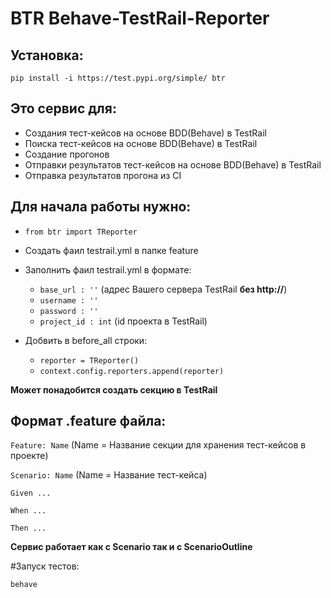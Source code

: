 # BTR  Behave-TestRail-Reporter

Установка:
- 
`pip install -i https://test.pypi.org/simple/ btr`

Это сервис для:
-
* Cоздания тест-кейсов на основе BDD(Behave) в TestRail
* Поиска тест-кейсов на основе BDD(Behave) в TestRail
* Создание прогонов
* Отправки результатов тест-кейсов на основе BDD(Behave) в TestRail
* Отправка результатов прогона из CI

Для начала работы нужно:
-
* `from btr import TReporter`
* Создать фаил testrail.yml в папке feature
* Заполнить фаил testrail.yml в формате:
    * `base_url : ''` (адрес Вашего сервера TestRail **без http://**)  
    * `username : ''` 
    * `password : ''`
    * `project_id : int` (id проекта в TestRail)
    

* Добвить в before_all строки: 
    * `reporter = TReporter()`
    * `context.config.reporters.append(reporter)`
    
**Может понадобится создать секцию в TestRail**

Формат .feature файла:
-
   `Feature: Name` (Name = Название секции для хранения тест-кейсов в проекте) 

   `Scenario: Name` (Name = Название тест-кейса)
   
   `Given ...`
    
   `When ...`
   
   `Then ...`

**Сервис работает как с Scenario так и с ScenarioOutline** 

#Запуск тестов:

`behave`